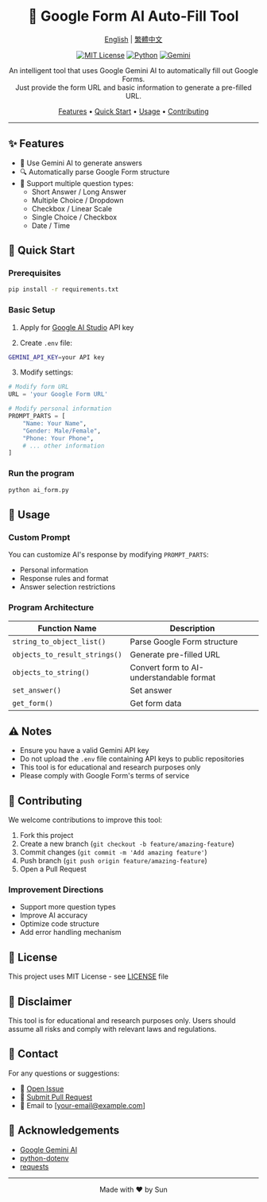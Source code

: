 <div align="center">

# 🤖 Google Form AI Auto-Fill Tool

[English](README.md) | [繁體中文](README.zh-TW.md)

[![MIT License](https://img.shields.io/badge/License-MIT-green.svg)](https://choosealicense.com/licenses/mit/)
[![Python](https://img.shields.io/badge/Python-3.7%2B-blue)](https://www.python.org/)
[![Gemini](https://img.shields.io/badge/AI-Gemini-orange)](https://deepmind.google/technologies/gemini/)

An intelligent tool that uses Google Gemini AI to automatically fill out Google Forms.  
Just provide the form URL and basic information to generate a pre-filled URL.

[Features](#features) •
[Quick Start](#quick-start) •
[Usage](#usage) •
[Contributing](#contributing)

</div>

---

## ✨ Features

- 🧠 Use Gemini AI to generate answers
- 🔍 Automatically parse Google Form structure
- 📝 Support multiple question types:
  - Short Answer / Long Answer
  - Multiple Choice / Dropdown
  - Checkbox / Linear Scale
  - Single Choice / Checkbox
  - Date / Time

## 🚀 Quick Start

### Prerequisites

```bash
pip install -r requirements.txt
```

### Basic Setup

1. Apply for [Google AI Studio](https://makersuite.google.com/app/apikey) API key

2. Create `.env` file:
```bash
GEMINI_API_KEY=your API key
```

3. Modify settings:
```python
# Modify form URL
URL = 'your Google Form URL'

# Modify personal information
PROMPT_PARTS = [
    "Name: Your Name",
    "Gender: Male/Female",
    "Phone: Your Phone",
    # ... other information
]
```

### Run the program

```bash
python ai_form.py
```

## 📖 Usage

### Custom Prompt
You can customize AI's response by modifying `PROMPT_PARTS`:
- Personal information
- Response rules and format
- Answer selection restrictions

### Program Architecture
| Function Name | Description |
|---------|------|
| `string_to_object_list()` | Parse Google Form structure |
| `objects_to_result_strings()` | Generate pre-filled URL |
| `objects_to_string()` | Convert form to AI-understandable format |
| `set_answer()` | Set answer |
| `get_form()` | Get form data |

## ⚠️ Notes

- Ensure you have a valid Gemini API key
- Do not upload the `.env` file containing API keys to public repositories
- This tool is for educational and research purposes only
- Please comply with Google Form's terms of service

## 🤝 Contributing

We welcome contributions to improve this tool:

1. Fork this project
2. Create a new branch (`git checkout -b feature/amazing-feature`)
3. Commit changes (`git commit -m 'Add amazing feature'`)
4. Push branch (`git push origin feature/amazing-feature`)
5. Open a Pull Request

### Improvement Directions
- Support more question types
- Improve AI accuracy
- Optimize code structure
- Add error handling mechanism

## 📄 License

This project uses MIT License - see [LICENSE](LICENSE) file

## 📢 Disclaimer

This tool is for educational and research purposes only. Users should assume all risks and comply with relevant laws and regulations.

## 📮 Contact

For any questions or suggestions:
- 🐛 [Open Issue](../../issues)
- 🔀 [Submit Pull Request](../../pulls)
- 📧 Email to [your-email@example.com]

## 🙏 Acknowledgements

- [Google Gemini AI](https://deepmind.google/technologies/gemini/)
- [python-dotenv](https://github.com/theskumar/python-dotenv)
- [requests](https://requests.readthedocs.io/)

---

<div align="center">
Made with ❤️ by Sun
</div>
